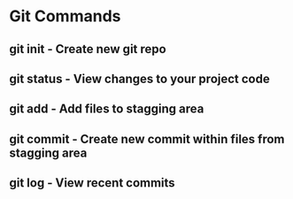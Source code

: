 # Git Commands

## git init - Create new git repo
## git status - View changes to your project code
## git add - Add files to stagging area
## git commit - Create new commit within files from stagging area
## git log - View recent commits